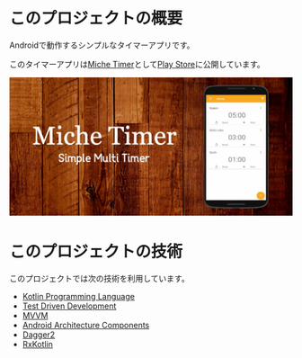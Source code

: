 # このプロジェクトの概要

Androidで動作するシンプルなタイマーアプリです。

このタイマーアプリは[Miche Timer](https://play.google.com/store/apps/details?id=kaleidot725.michetimer)として[Play Store](https://play.google.com/store/apps/details?id=kaleidot725.michetimer)に公開しています。

![app](./pic/app.jpg)

# このプロジェクトの技術

このプロジェクトでは次の技術を利用しています。

* [Kotlin Programming Language](https://kotlinlang.org/)       
* [Test Driven Development](https://ja.wikipedia.org/wiki/%E3%83%86%E3%82%B9%E3%83%88%E9%A7%86%E5%8B%95%E9%96%8B%E7%99%BA) 
* [MVVM](https://ja.wikipedia.org/wiki/Model_View_ViewModel) 
* [Android Architecture Components](https://developer.android.com/topic/libraries/architecture/) 
* [Dagger2](https://github.com/google/dagger)                  
* [RxKotlin](https://github.com/ReactiveX/RxKotlin)            

